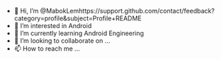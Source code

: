 - 👋 Hi, I’m @MabokLemhttps://support.github.com/contact/feedback?category=profile&subject=Profile+README
- 👀 I’m interested in Android 
- 🌱 I’m currently learning Android Engineering
- 💞️ I’m looking to collaborate on ...
- 📫 How to reach me ...

<!---
MabokLem/MabokLem is a ✨ special ✨ repository because its `README.md` (this file) appears on your GitHub profile.
You can click the Preview link to take a look at your changes.
--->
